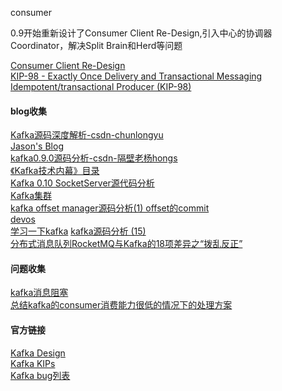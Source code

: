 consumer

0.9开始重新设计了Consumer Client Re-Design,引入中心的协调器Coordinator，解决Split Brain和Herd等问题

[Consumer Client Re-Design](https://cwiki.apache.org/confluence/display/KAFKA/Consumer+Client+Re-Design)   
[KIP-98 - Exactly Once Delivery and Transactional Messaging](https://cwiki.apache.org/confluence/display/KAFKA/KIP-98+-+Exactly+Once+Delivery+and+Transactional+Messaging#KIP-98-ExactlyOnceDeliveryandTransactionalMessaging-DataFlow)   
[Idempotent/transactional Producer (KIP-98)](https://issues.apache.org/jira/browse/KAFKA-4815)


#### blog收集   
[Kafka源码深度解析-csdn-chunlongyu](http://blog.csdn.net/chunlongyu/article/category/6417583)   
[Jason's Blog](http://www.jasongj.com/tags/Kafka/)   
[kafka0.9.0源码分析-csdn-隔壁老杨hongs](http://blog.csdn.net/u014393917/article/category/6332828)   
[《Kafka技术内幕》目录](http://zqhxuyuan.github.io/2017/01/01/Kafka-Code-Index/#《Kafka技术内幕》目录)   
[Kafka 0.10 SocketServer源代码分析](http://www.cnblogs.com/byrhuangqiang/tag/kafka/)   
[Kafka集群](http://uohzoaix.github.io/studies/)   
[kafka offset manager源码分析(1) offset的commit](http://smartyml.com/2016/09/07/kafka%20offset%20manager%E6%BA%90%E7%A0%81%E5%88%86%E6%9E%90(1)%E4%B9%8Boffset%20commit/)   
[devos](http://www.cnblogs.com/devos/category/582447.html)   
[学习一下kafka](http://jianbeike.blogspot.com/2016/04/kafka.html)
[kafka源码分析 (15)](http://flychao88.iteye.com/category/350737)   
[分布式消息队列RocketMQ与Kafka的18项差异之“拨乱反正”](http://blog.csdn.net/chunlongyu/article/category/6638499)

#### 问题收集
[kafka消息阻塞](http://jis117.iteye.com/blog/2279519)   
[总结kafka的consumer消费能力很低的情况下的处理方案](http://www.jianshu.com/p/4e00dff97f39)

#### 官方链接
[Kafka Design](https://cwiki.apache.org/confluence/display/KAFKA/Index)   
[Kafka KIPs](https://cwiki.apache.org/confluence/display/KAFKA/Kafka+Improvement+Proposals)   
[Kafka bug列表](https://issues.apache.org/jira/browse/KAFKA-4276?jql=project%20%3D%20KAFKA%20AND%20labels%20%3D%20newbie%20AND%20status%20%3D%20Open)
